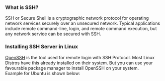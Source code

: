 ### What is SSH?
SSH or Secure Shell is a cryptographic network protocol for operating network services securely over an unsecured network. Typical 
applications include remote command-line, login, and remote command execution, but any network service can be secured with SSH.
### Installing SSH Server in Linux
<a href="https://www.openssh.com/">OpenSSH</a> is the tool used for remote login with SSH Protocol. Most Linux Distros have this already installed on their system.
But you can use your favourable package manager to install OpenSSH on your system.</br>
Example for Ubuntu is shown below:
